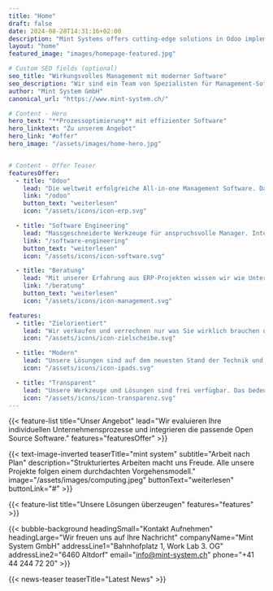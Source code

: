 ```yaml
---
title: "Home"
draft: false
date: 2024-08-28T14:31:16+02:00
description: "Mint Systems offers cutting-edge solutions in Odoo implementation, software engineering, and process optimization."
layout: "home"
featured_image: "images/homepage-featured.jpg"

# Custom SEO fields (optional)
seo_title: "Wirkungsvolles Management mit moderner Software"
seo_description: "Wir sind ein Team von Spezialisten für Management-Software. Auf Basis von Führungserfahrung in der Industrie und Fachkenntnis im Software-Engineering kennen wir Lösungen die funktionieren."
author: "Mint System GmbH"
canonical_url: "https://www.mint-system.ch/"

# Content - Hero
hero_text: "**Prozessoptimierung** mit effizienter Software"
hero_linktext: "Zu unserem Angebot"
hero_link: "#offer"
hero_image: "/assets/images/home-hero.jpg"


# Content - Offer Teaser
featuresOffer:
  - title: "Odoo"
    lead: "Die weltweit erfolgreiche All-in-one Management Software. Dank modernster Technik so individuell wie ihre Firma."
    link: "/odoo"
    button_text: "weiterlesen"
    icon: "/assets/icons/icon-erp.svg"

  - title: "Software Engineering"
    lead: "Massgeschneiderte Werkzeuge für anspruchsvolle Manager. Integration von State of the Art Open Source Software."
    link: "/software-engineering"
    button_text: "weiterlesen"
    icon: "/assets/icons/icon-software.svg"

  - title: "Beratung"
    lead: "Mit unserer Erfahrung aus ERP-Projekten wissen wir wie Unternehmen die digitale Transformation gelingt."
    link: "/beratung"
    button_text: "weiterlesen"
    icon: "/assets/icons/icon-management.svg"

features:
  - title: "Zielorientiert"
    lead: "Wir verkaufen und verrechnen nur was Sie wirklich brauchen und handeln stets zielorientiert."
    icon: "/assets/icons/icon-zielscheibe.svg"

  - title: "Modern"
    lead: "Unsere Lösungen sind auf dem neuesten Stand der Technik und machen vor allen Dingen Spass."
    icon: "/assets/icons/icon-ipads.svg"

  - title: "Transparent"
    lead: "Unsere Werkzeuge und Lösungen sind frei verfügbar. Das bedeutet mehr Unabhängigkeit für Sie."
    icon: "/assets/icons/icon-transparenz.svg"
--- 
```


{{< feature-list title="Unser Angebot" lead="Wir evaluieren Ihre individuellen Unternehmensprozesse und integrieren die passende Open Source Software." features="featuresOffer" >}}

{{< text-image-inverted 
  teaserTitle="mint system" 
  subtitle="Arbeit nach Plan" 
  description="Strukturiertes Arbeiten macht uns Freude. Alle unsere Projekte folgen einem durchdachten Vorgehensmodell."
  image="/assets/images/computing.jpeg" 
  buttonText="weiterlesen" 
  buttonLink="#" >}}

{{< feature-list title="Unsere Lösungen überzeugen" features="features" >}}

{{< bubble-background 
  headingSmall="Kontakt Aufnehmen"
  headingLarge="Wir freuen uns auf Ihre Nachricht"
  companyName="Mint System GmbH"
  addressLine1="Bahnhofplatz 1, Work Lab 3. OG"
  addressLine2="6460 Altdorf"
  email="info@mint-system.ch"
  phone="+41 44 244 72 20" >}}


{{< news-teaser teaserTitle="Latest News" >}}


